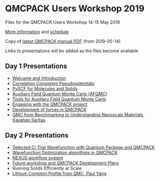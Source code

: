 # QMCPACK Users Workshop 2019

Files for the QMCPACK Users Workshop 14-15 May 2019

[More information](https://qmc2019.ornl.gov/) and [schedule](https://github.com/QMCPACK/qmcpack_workshop_2019/blob/master/Workshop_Schedule.pdf)

Copy of [latest QMCPACK manual PDF](https://github.com/QMCPACK/qmcpack_workshop_2019/blob/master/qmcpack_manual.pdf) (from 2019-05-14)

Links to presentations will be added as the files become available

## Day 1 Presentations

* [Welcome and Introduction](https://github.com/QMCPACK/qmcpack_workshop_2019/blob/master/day1_Welcome_and_Introduction.pdf)
* [Correlation Consistent Pseudopotentials](https://github.com/QMCPACK/qmcpack_workshop_2019/blob/master/day1_ccECP/presentation/presentation.pdf)
* [PySCF for Molecules and Solids](https://github.com/QMCPACK/qmcpack_workshop_2019/blob/master/day1_Pyscf.pdf)
* [Auxiliary Field Quantum Monte Carlo (AFQMC)](https://github.com/QMCPACK/qmcpack_workshop_2019/blob/master/day1_afqmc.pdf)
* [Tools for Auxiliary Field Quantum Monte Carlo](https://github.com/QMCPACK/qmcpack_workshop_2019/blob/master/day1_afqmc/afqmctools.pdf)
* [Engaging with the QMCPACK project](https://github.com/QMCPACK/qmcpack_workshop_2019/blob/master/day1_QMCPACK_Project.pdf)
* [Development of forces in QMCPACK](https://github.com/QMCPACK/qmcpack_workshop_2019/blob/master/day1_force_update.pdf)
* [QMC from Benchmarking to Understanding Nanoscale Materials, Kayahan Saritas](https://github.com/QMCPACK/qmcpack_workshop_2019/blob/master/day1_QMC_Kayahan_Saritas.pdf)

## Day 2 Presentations

* [Selected CI Trial Wavefunction with Quantum Package and QMCPACK](https://github.com/QMCPACK/qmcpack_workshop_2019/blob/master/day2_CIPSI.pdf)
* [Wavefunction Optimization algorithms in QMCPACK](https://github.com/QMCPACK/qmcpack_workshop_2019/blob/master/day2_opt/Wfn_Opt_LuningZhao.pdf)
* [NEXUS workflow system](https://github.com/QMCPACK/qmcpack_workshop_2019/blob/master/day2_nexus/Nexus_Slides.pdf)
* [Future workshop and QMCPACK Development Plans](https://github.com/QMCPACK/qmcpack_workshop_2019/blob/master/day2_Development_Plans.pdf)
* Running Solids Efficiently at Scale
* [Lithium Compton Profile from QMC, Paul Yang](https://github.com/QMCPACK/qmcpack_workshop_2019/blob/master/day2_Li_Compton_Profile.pdf)



